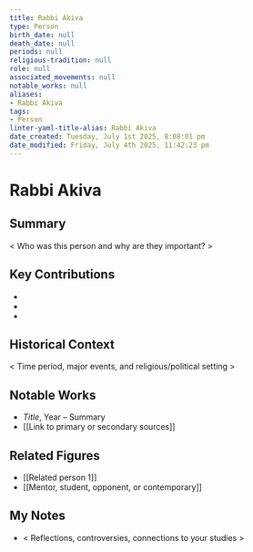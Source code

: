 ```yaml
---
title: Rabbi Akiva
type: Person
birth_date: null
death_date: null
periods: null
religious-tradition: null
role: null
associated_movements: null
notable_works: null
aliases:
- Rabbi Akiva
tags:
- Person
linter-yaml-title-alias: Rabbi Akiva
date_created: Tuesday, July 1st 2025, 8:08:01 pm
date_modified: Friday, July 4th 2025, 11:42:23 pm
---
```


# Rabbi Akiva

## Summary
< Who was this person and why are they important? >

## Key Contributions
- 
- 
- 

## Historical Context
< Time period, major events, and religious/political setting >

## Notable Works
- *Title*, Year – Summary
- [[Link to primary or secondary sources]]


## Related Figures
- [[Related person 1]]
- [[Mentor, student, opponent, or contemporary]]

## My Notes
- < Reflections, controversies, connections to your studies >
